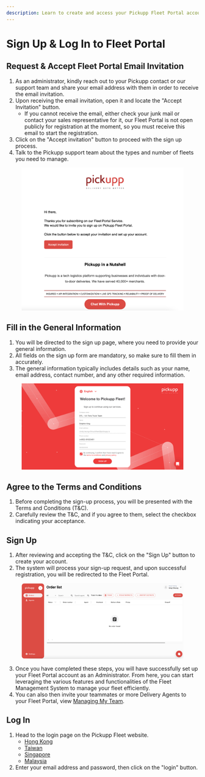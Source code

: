 ```yaml
---
description: Learn to create and access your Pickupp Fleet Portal account
---
```


# Sign Up & Log In to Fleet Portal

## Request & Accept Fleet Portal Email Invitation

1. As an administrator, kindly reach out to your Pickupp contact or our support team and share your email address with them in order to receive the email invitation.
2. Upon receiving the email invitation, open it and locate the "Accept Invitation" button.
   * If you cannot receive the email, either check your junk mail or contact your sales representative for it, our Fleet Portal is not open publicly for registration at the moment, so you must receive this email to start the registration.
3. Click on the "Accept invitation" button to proceed with the sign up process.
4. Talk to the Pickupp support team about the types and number of fleets you need to manage.

<figure><img src="../.gitbook/assets/Screenshot 2023-09-28 at 4.29.40 PM (1).png" alt="" width="563"><figcaption></figcaption></figure>

## Fill in the General Information

1. You will be directed to the sign up page, where you need to provide your general information.
2. All fields on the sign up form are mandatory, so make sure to fill them in accurately.
3. The general information typically includes details such as your name, email address, contact number, and any other required information.

<figure><img src="../.gitbook/assets/Setting Up My Account_2.png" alt="" width="563"><figcaption></figcaption></figure>

## Agree to the Terms and Conditions

1. Before completing the sign-up process, you will be presented with the Terms and Conditions (T\&C).
2. Carefully review the T\&C, and if you agree to them, select the checkbox indicating your acceptance.

## Sign Up

1. After reviewing and accepting the T\&C, click on the "Sign Up" button to create your account.
2. The system will process your sign-up request, and upon successful registration, you will be redirected to the Fleet Portal.

<figure><img src="../.gitbook/assets/Screenshot 2023-10-19 at 5.07.11 PM.png" alt="" width="563"><figcaption></figcaption></figure>

3. Once you have completed these steps, you will have successfully set up your Fleet Portal account as an Administrator. From here, you can start leveraging the various features and functionalities of the Fleet Management System to manage your fleet efficiently.
4. You can also then invite your teammates or more Delivery Agents to your Fleet Portal, view [Managing My Team](../fleet-portal-settings/managing-my-team.md).

## Log In

1. Head to the login page on the Pickupp Fleet website.
   * [Hong Kong](https://fleet.pickupp.io/hk/login)
   * [Taiwan](https://fleet.pickupp.io/tw/login)
   * [Singapore](https://fleet.pickupp.io/sg/login)
   * [Malaysia](https://fleet.pickupp.io/my/login)
2. Enter your email address and password, then click on the "login" button.
